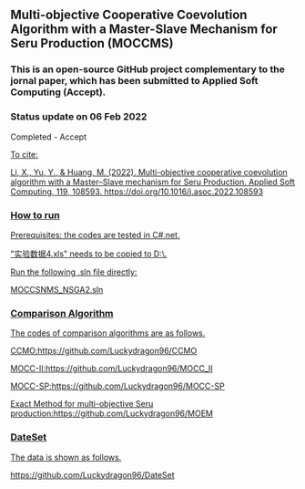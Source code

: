 ## Multi-objective Cooperative Coevolution Algorithm with a Master-Slave Mechanism for Seru Production (MOCCMS)
### This is an open-source GitHub project complementary to the jornal paper, which has been submitted to Applied Soft Computing (Accept).

### Status update on 06 Feb 2022

Completed - Accept

<u>To cite<u>:

Li, X., Yu, Y., & Huang, M. (2022). Multi-objective cooperative coevolution algorithm with a Master–Slave mechanism for Seru Production. Applied Soft Computing, 119, 108593. https://doi.org/10.1016/j.asoc.2022.108593

### How to run
Prerequisites: the codes are tested in C#.net.

"实验数据4.xls" needs to be copied to D:\\.

Run the following .sln file directly:

MOCCSNMS_NSGA2.sln

### Comparison Algorithm
The codes of comparison algorithms are as follows.

CCMO:https://github.com/Luckydragon96/CCMO

MOCC-II:https://github.com/Luckydragon96/MOCC_II

MOCC-SP:https://github.com/Luckydragon96/MOCC-SP

Exact Method for multi-objective Seru production:https://github.com/Luckydragon96/MOEM

### DateSet

The data is shown as follows.

https://github.com/Luckydragon96/DateSet
